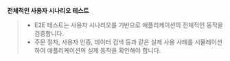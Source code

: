 **전체적인 사용자 시나리오 테스트**

> - E2E 테스트는 사용자 시나리오를 기반으로 애플리케이션의 전체적인 동작을 검증합니다.
> - 주문 절차, 사용자 인증, 데이터 검색 등과 같은 실제 사용 사례를 시뮬레이션하여 애플리케이션의 실제 동작을 확인해야 합니다.
